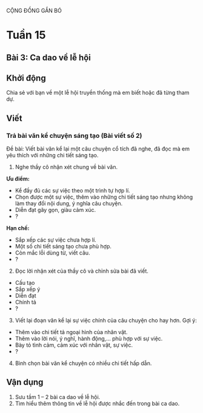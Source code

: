 CỘNG ĐỒNG GẮN BÓ

# Tuần 15
## Bài 3: Ca dao về lễ hội

## Khởi động

Chia sẻ với bạn về một lễ hội truyền thống mà em biết hoặc đã từng tham dự.

## Viết

### Trả bài văn kể chuyện sáng tạo (Bài viết số 2)

Đề bài: Viết bài văn kể lại một câu chuyện cổ tích đã nghe, đã đọc mà em yêu thích với những chi tiết sáng tạo.

1. Nghe thầy cô nhận xét chung về bài văn.

**Ưu điểm:**
- Kể đầy đủ các sự việc theo một trình tự hợp lí.
- Chọn được một sự việc, thêm vào những chi tiết sáng tạo nhưng không làm thay đổi nội dung, ý nghĩa câu chuyện.
- Diễn đạt gãy gọn, giàu cảm xúc.
- ?

**Hạn chế:**
- Sắp xếp các sự việc chưa hợp lí.
- Một số chi tiết sáng tạo chưa phù hợp.
- Còn mắc lỗi dùng từ, viết câu.
- ?

2. Đọc lời nhận xét của thầy cô và chỉnh sửa bài đã viết.

- Cấu tạo
- Sắp xếp ý
- Diễn đạt
- Chính tả
- ?

3. Viết lại đoạn văn kể lại sự việc chính của câu chuyện cho hay hơn. Gợi ý:

- Thêm vào chi tiết tả ngoại hình của nhân vật.
- Thêm vào lời nói, ý nghĩ, hành động,... phù hợp với sự việc.
- Bày tỏ tình cảm, cảm xúc với nhân vật, sự việc.
- ?

4. Bình chọn bài văn kể chuyện có nhiều chi tiết hấp dẫn.

## Vận dụng

1. Sưu tầm 1 – 2 bài ca dao về lễ hội.
2. Tìm hiểu thêm thông tin về lễ hội được nhắc đến trong bài ca dao.
